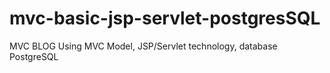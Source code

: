 # mvc-basic-jsp-servlet-postgresSQL
MVC BLOG Using MVC Model, JSP/Servlet technology, database PostgreSQL
